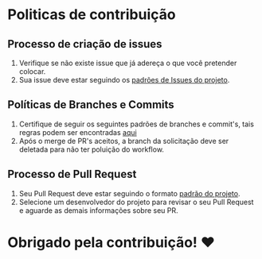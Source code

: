 # Politicas de contribuição 

## Processo de criação de issues
1. Verifique se não existe issue que já adereça o que você pretender colocar.
2. Sua issue deve estar seguindo os [padrões de Issues do projeto](./pages/templates/issue_template.md).

## Políticas de Branches e Commits
1. Certifique de seguir os seguintes padrões de branches e commit's, tais regras podem ser encontradas [aqui](./pages/templates/commit_template.md)
2. Após o merge de PR's aceitos, a branch da solicitação deve ser deletada para não ter poluição do workflow.
## Processo de Pull Request
1. Seu Pull Request deve estar seguindo o formato [padrão do projeto](./pages/templates/pull_request_template.md).
2. Selecione um desenvolvedor do projeto para revisar o seu Pull Request e aguarde as demais informações sobre seu PR.


# Obrigado pela contribuição! ❤️